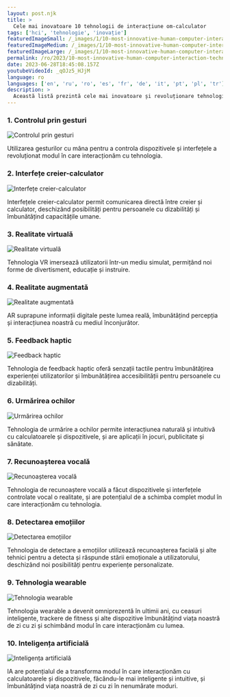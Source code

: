 ```yaml
---
layout: post.njk
title: >
  Cele mai inovatoare 10 tehnologii de interacțiune om-calculator
tags: ['hci', 'tehnologie', 'inovație']
featuredImageSmall: /_images/1/10-most-innovative-human-computer-interaction-technologies-cover-ro-small.webp
featuredImageMedium: /_images/1/10-most-innovative-human-computer-interaction-technologies-cover-ro-medium.webp
featuredImageLarge: /_images/1/10-most-innovative-human-computer-interaction-technologies-cover-ro-large.webp
permalink: /ro/2023/10-most-innovative-human-computer-interaction-technologies.html
date: 2023-06-28T18:45:08.157Z
youtubeVideoId: _qOJz5_HJjM
language: ro
languages: ['en', 'ru', 'ro', 'es', 'fr', 'de', 'it', 'pt', 'pl', 'tr']
description: >
  Această listă prezintă cele mai inovatoare și revoluționare tehnologii din domeniul interacțiunii om-calculator.
---
```


### 1. Controlul prin gesturi

![Controlul prin gesturi](/_images/2/28590a05a16371605f81a4930c9c7f6c-medium.webp)

Utilizarea gesturilor cu mâna pentru a controla dispozitivele și interfețele a revoluționat modul în care interacționăm cu tehnologia.

### 2. Interfețe creier-calculator

![Interfețe creier-calculator](/_images/d/dc03c4424c84c4d8350cf938dbe4f941-medium.webp)

Interfețele creier-calculator permit comunicarea directă între creier și calculator, deschizând posibilități pentru persoanele cu dizabilități și îmbunătățind capacitățile umane.

### 3. Realitate virtuală

![Realitate virtuală](/_images/6/6b76f45a78e7885422bedff929b21e73-medium.webp)

Tehnologia VR imersează utilizatorii într-un mediu simulat, permițând noi forme de divertisment, educație și instruire.

### 4. Realitate augmentată

![Realitate augmentată](/_images/1/108c611a10653bd2b3aec1205bf3c3c5-medium.webp)

AR suprapune informații digitale peste lumea reală, îmbunătățind percepția și interacțiunea noastră cu mediul înconjurător.

### 5. Feedback haptic

![Feedback haptic](/_images/8/8f606579ee311c7f6593c83aaaa01cfc-medium.webp)

Tehnologia de feedback haptic oferă senzații tactile pentru îmbunătățirea experienței utilizatorilor și îmbunătățirea accesibilității pentru persoanele cu dizabilități.

### 6. Urmărirea ochilor

![Urmărirea ochilor](/_images/b/be96b0863ac26bf9aff7cedf87a20238-medium.webp)

Tehnologia de urmărire a ochilor permite interacțiunea naturală și intuitivă cu calculatoarele și dispozitivele, și are aplicații în jocuri, publicitate și sănătate.

### 7. Recunoașterea vocală

![Recunoașterea vocală](/_images/a/a4ff773343c002509066547e8669503d-medium.webp)

Tehnologia de recunoaștere vocală a făcut dispozitivele și interfețele controlate vocal o realitate, și are potențialul de a schimba complet modul în care interacționăm cu tehnologia.

### 8. Detectarea emoțiilor

![Detectarea emoțiilor](/_images/8/88b97ca1cc173c272fccbe945f6f567f-medium.webp)

Tehnologia de detectare a emoțiilor utilizează recunoașterea facială și alte tehnici pentru a detecta și răspunde stării emoționale a utilizatorului, deschizând noi posibilități pentru experiențe personalizate.

### 9. Tehnologia wearable

![Tehnologia wearable](/_images/4/40e4818dc66241302925f1f96b29b655-medium.webp)

Tehnologia wearable a devenit omniprezentă în ultimii ani, cu ceasuri inteligente, trackere de fitness și alte dispozitive îmbunătățind viața noastră de zi cu zi și schimbând modul în care interacționăm cu lumea.

### 10. Inteligența artificială

![Inteligența artificială](/_images/3/3ed6254404cb7f7d18896b3322a6e41e-medium.webp)

IA are potențialul de a transforma modul în care interacționăm cu calculatoarele și dispozitivele, făcându-le mai inteligente și intuitive, și îmbunătățind viața noastră de zi cu zi în nenumărate moduri.

